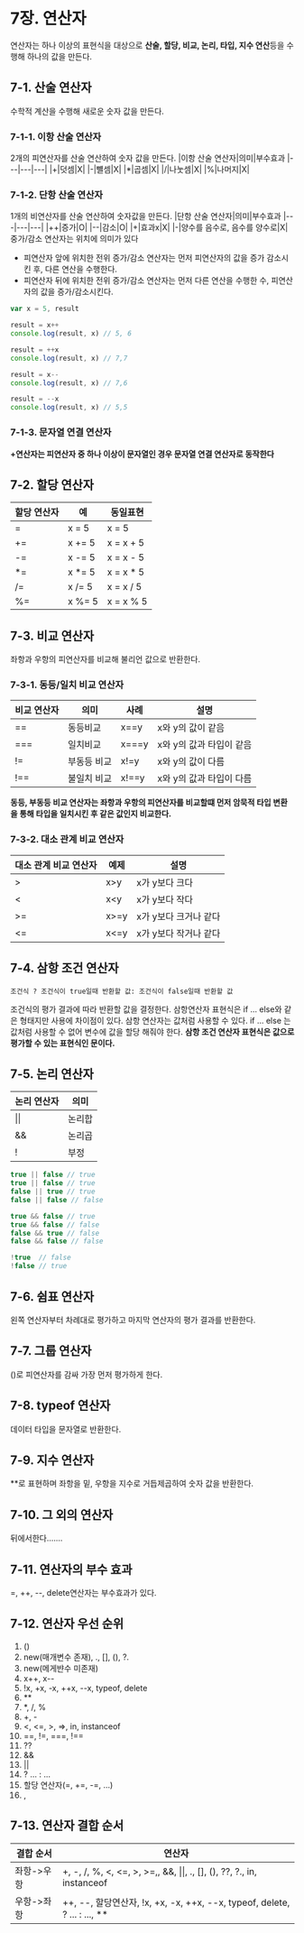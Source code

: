 # 7장. 연산자
연산자는 하나 이상의 표현식을 대상으로 **산술, 할당, 비교, 논리, 타입, 지수 연산**등을 수행해 하나의 값을 만든다.
## 7-1. 산술 연산자
수학적 계산을 수행해 새로운 숫자 값을 만든다. 
### 7-1-1. 이항 산술 연산자
2개의 피연산자를 산술 연산하여 숫자 값을 만든다. 
|이항 산술 연산자|의미|부수효과
|---|---|---|
|+|덧셈|X|
|-|뺼셈|X|
|*|곱셈|X|
|/|나눗셈|X|
|%|나머지|X|
### 7-1-2. 단항 산술 연산자
1개의 비연산자를 산술 연산하여 숫자값을 만든다.
|단항 산술 연산자|의미|부수효과
|---|---|---|
|++|증가|O|
|--|감소|O|
|+|효과x|X|
|-|양수를 음수로, 음수를 양수로|X|
중가/감소 연산자는 위치에 의미가 있다
- 피연산자 앞에 위치한 전위 증가/감소 연산자는 먼저 피연산자의 값을 증가 감소시킨 후, 다른 연산을 수행한다.
- 피연산자 뒤에 위치한 전위 증가/감소 연산자는 먼저 다른 연산을 수행한 수, 피연산자의 값을 증가/감소시킨다.
```js
var x = 5, result

result = x++
console.log(result, x) // 5, 6

result = ++x
console.log(result, x) // 7,7

result = x--
console.log(result, x) // 7,6

result = --x
console.log(result, x) // 5,5
```
### 7-1-3. 문자열 연결 연산자
**+연산자는 피연산자 중 하나 이상이 문자열인 경우 문자열 연결 연산자로 동작한다**
## 7-2. 할당 연산자
|할당 연산자|예|동일표현|
|---|---|---|
|=|x = 5|x = 5|
|+=|x += 5|x = x + 5|
|-=|x -= 5|x = x - 5|
|*=|x *= 5|x = x * 5|
|/=|x /= 5|x = x / 5|
|%=| x %= 5|x = x % 5|
## 7-3. 비교 연산자
좌항과 우항의 피연산자를 비교해 불리언 값으로 반환한다.
### 7-3-1. 동등/일치 비교 연산자
|비교 연산자|의미|사례|설명|
|---|---|---|---|
|==|동등비교|x==y|x와 y의 값이 같음|
|===|일치비교|x===y|x와 y의 값과 타입이 같음|
|!=|부동등 비교|x!=y|x와 y의 값이 다름|
|!==|불일치 비교|x!==y|x와 y의 값과 타입이 다름|

**동등, 부동등 비교 연산자는 좌항과 우항의 피연산자를 비교할떄 먼저 암묵적 타입 변환을 통해 타입을 일치시킨 후 같은 값인지 비교한다.**
### 7-3-2. 대소 관계 비교 연산자
|대소 관계 비교 연산자|예제|설명|
|---|---|---|
|>|x>y|x가 y보다 크다|
|<|x<y|x가 y보다 작다|
|>=|x>=y|x가 y보다 크거나 같다|
|<=|x<=y|x가 y보다 작거나 같다|
## 7-4. 삼항 조건 연산자
```text
조건식 ? 조건식이 true일때 반환할 값: 조건식이 false일때 반환할 값
```
조건식의 평가 결과에 따라 반환할 값을 결정한다. 삼항연산자 표현식은 if ... else와 같은 형태지만 사용에 차이점이 있다. 삼항 연산자는 값처럼 사용할 수 있다. if ... else 는 값처럼 사용할 수 없어 변수에 값을 할당 해줘야 한다. **삼항 조건 연산자 표현식은 값으로 평가할 수 있는 표현식인 문이다.**
## 7-5. 논리 연산자
|논리 연산자|의미|
|---|---|
| \|\| | 논리합 |
| && | 논리곱 |
| ! | 부정 |
```js
true || false // true
true || false // true
false || true // true
false || false // false

true && false // true
true && false // false
false && true // false
false && false // false

!true  // false
!false // true
```
## 7-6. 쉼표 연산자
왼쪽 연산자부터 차례대로 평가하고 마지막 연산자의 평가 결과를 반환한다.
## 7-7. 그룹 연산자
()로 피연산자를 감싸 가장 먼저 평가하게 한다.
## 7-8. typeof 연산자
데이터 타입을 문자열로 반환한다.
## 7-9. 지수 연산자
**로 표현하며 좌항을 밑, 우항을 지수로 거듭제곱하여 숫자 값을 반환한다. 
## 7-10. 그 외의 연산자
뒤에서한다.......
## 7-11. 연산자의 부수 효과
=, ++, --, delete연산자는 부수효과가 있다.
## 7-12. 연산자 우선 순위
1. ()
2. new(매개변수 존재), ., [], (), ?.
3. new(메게뱐수 미존재)
4. x++, x--
5. !x, +x, -x, ++x, --x, typeof, delete
6. **
7. *, /, %
8. +, -
9. <, <=, >, =>, in, instanceof
10. ==, !=, ===, !==
11. ??
12. &&
13. ||
14. ? ... : ...
15. 할당 연산자(=, +=, -=, ...)
16. ,
## 7-13. 연산자 결합 순서
|결합 순서| 연산자 |
|---|---|
|좌항->우항|+, -, /, %, <, <=, >, >=,, &&, \|\|, ., [], (), ??, ?., in, instanceof|
|우항->좌항|++, --, 할당연산자, !x, +x, -x, ++x, --x, typeof, delete, ? ... : ..., **|